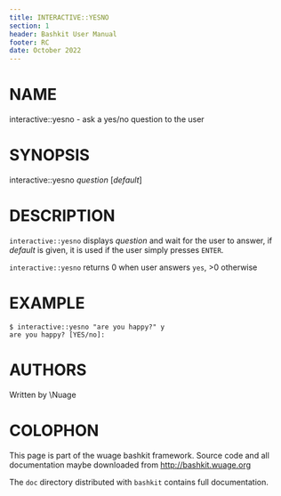 ```yaml
---
title: INTERACTIVE::YESNO
section: 1
header: Bashkit User Manual
footer: RC
date: October 2022
---
```


# NAME

interactive::yesno - ask a yes/no question to the user

# SYNOPSIS

interactive::yesno *question* [*default*]

# DESCRIPTION

`interactive::yesno` displays *question* and wait for the user to
answer, if *default* is given, it is used if the user simply
presses `ENTER`.

`interactive::yesno` returns 0 when user answers `yes`, >0 otherwise

# EXAMPLE

    $ interactive::yesno "are you happy?" y
    are you happy? [YES/no]:

# AUTHORS
Written by \\Nuage

# COLOPHON
This page is part of the wuage bashkit framework. Source code and all
documentation maybe downloaded from <http://bashkit.wuage.org>

The `doc` directory distributed with `bashkit` contains full documentation.
